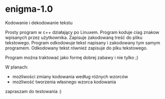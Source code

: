 # enigma-1.0
Kodowanie i dekodowanie tekstu


Prosty program w c++ działający po Linuxem. Program koduje ciag znakow wpisanych przez użytkownika.
Zapisuje zakodowaną treść do pliku tekstowego. 
Program odkodowuje tekst napisany i zakodowany tym samym programem. Odkodowany tekst również zapisuje
do plku tekstowego.

Program można traktować jako formę dobrej zabawy i nie tylko ;)

W planach:
* możliwości zmiany kodowania według różnych wzorców
* możliwość tworzenia własnego wzorca kodowania

zapraszam do testowania :)
